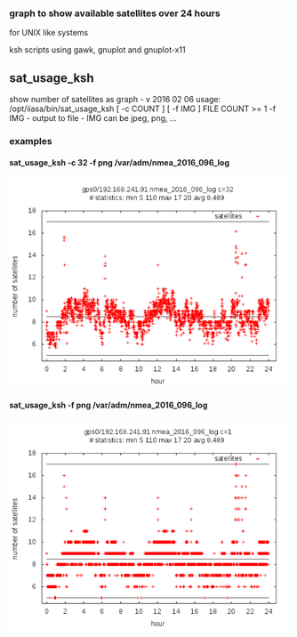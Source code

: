 ### graph to show available satellites over 24 hours 

for UNIX like systems

ksh scripts using gawk, gnuplot and gnuplot-x11

##  sat_usage_ksh

  show number of satellites as graph - v 2016 02 06
  usage: /opt/iiasa/bin/sat_usage_ksh [ -c COUNT ] [ -f IMG ] FILE
       COUNT >= 1
       -f IMG      - output to file - IMG can be jpeg, png, ...

### examples

#### sat_usage_ksh -c 32 -f png  /var/adm/nmea_2016_096_log

![](img/plot_2016096_c32.png)

#### sat_usage_ksh -f png  /var/adm/nmea_2016_096_log

![](img/plot_2016096_c1.png)


